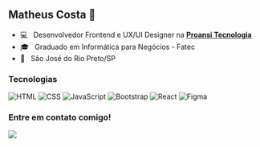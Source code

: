 ## Matheus Costa 👊

- 💻 &nbsp; Desenvolvedor Frontend e UX/UI Designer na **[Proansi Tecnologia](http://proansi.com.br)**
- 🎓 &nbsp; Graduado em Informática para Negócios - Fatec
- 🏡 &nbsp; São José do Rio Preto/SP

### Tecnologias

![HTML](https://img.shields.io/badge/-HTML-333333?style=flat&logo=HTML5)
![CSS](https://img.shields.io/badge/-CSS-333333?style=flat&logo=CSS3&logoColor=1572B6)
![JavaScript](https://img.shields.io/badge/-JavaScript-333333?style=flat&logo=javascript)
![Bootstrap](https://img.shields.io/badge/-Bootstrap-333333?style=flat&logo=bootstrap&logoColor=563D7C)
![React](https://img.shields.io/badge/-React-333333?style=flat&logo=react)
![Figma](https://img.shields.io/badge/-Figma-333333?style=flat&logo=figma)

### Entre em contato comigo!

<a target="_blank" href="https://www.linkedin.com/in/mattheuscosta/"><img src="https://img.shields.io/badge/-Matheus%20Costa-0077B5?style=flat-square&logo=Linkedin&logoColor=white"/></a>
